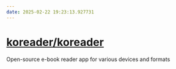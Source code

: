 ```yaml
---
date: 2025-02-22 19:23:13.927731
---
```


# [koreader/koreader](https://github.com/koreader/koreader)

Open-source e-book reader app for various devices and formats